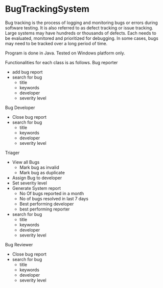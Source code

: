 # BugTrackingSystem
Bug tracking is the process of logging and monitoring bugs or errors during software testing. It is also referred to as defect tracking or issue tracking. Large systems may have hundreds or thousands of defects. Each needs to be evaluated, monitored and prioritized for debugging. In some cases, bugs may need to be tracked over a long period of time.

Program is done in Java. Tested on Windows platform only. 


Functionalities for each class is as follows.
Bug reporter
- add bug report
- search for bug
  - title
  - keywords
  - developer
  - severity level
  
Bug Developer
- Close bug report
- search for bug
  - title
  - keywords
  - developer
  - severity level
  
Triager
- View all Bugs
  - Mark bug as invalid
  - Mark bug as duplicate
- Assign Bug to developer
- Set severity level
- Generate System report
  - No Of bugs reported in a month
  - No of bugs resolved in last 7 days
  - Best performing developer
  - best performing reporter
- search for bug
  - title
  - keywords
  - developer
  - severity level
 
Bug Reviewer
- Close bug report
- search for bug
  - title
  - keywords
  - developer
  - severity level
